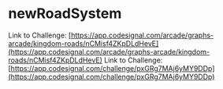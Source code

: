 # newRoadSystem

Link to Challenge: [https://app.codesignal.com/arcade/graphs-arcade/kingdom-roads/nCMisf4ZKpDLdHevE](https://app.codesignal.com/arcade/graphs-arcade/kingdom-roads/nCMisf4ZKpDLdHevE)
Link to Challenge: [https://app.codesignal.com/challenge/pxGRg7MAj6yMY9DDp](https://app.codesignal.com/challenge/pxGRg7MAj6yMY9DDp)